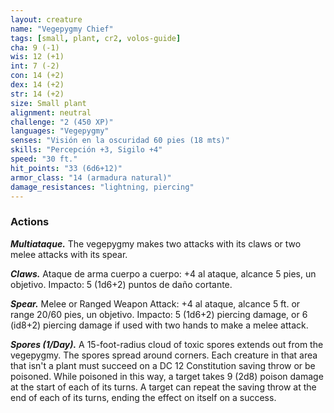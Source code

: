 ```yaml
---
layout: creature
name: "Vegepygmy Chief"
tags: [small, plant, cr2, volos-guide]
cha: 9 (-1)
wis: 12 (+1)
int: 7 (-2)
con: 14 (+2)
dex: 14 (+2)
str: 14 (+2)
size: Small plant
alignment: neutral
challenge: "2 (450 XP)"
languages: "Vegepygmy"
senses: "Visión en la oscuridad 60 pies (18 mts)"
skills: "Percepción +3, Sigilo +4"
speed: "30 ft."
hit_points: "33 (6d6+12)"
armor_class: "14 (armadura natural)"
damage_resistances: "lightning, piercing"
---
```


### Actions

***Multiataque.*** The vegepygmy makes two attacks with its claws or two melee attacks with its spear.

***Claws.*** Ataque de arma cuerpo a cuerpo: +4 al ataque, alcance 5 pies, un objetivo. Impacto: 5 (1d6+2) puntos de daño cortante.

***Spear.*** Melee or Ranged Weapon Attack: +4 al ataque, alcance 5 ft. or range 20/60 pies, un objetivo. Impacto: 5 (1d6+2) piercing damage, or 6 (id8+2) piercing damage if used with two hands to make a melee attack.

***Spores (1/Day).*** A 15-foot-radius cloud of toxic spores extends out from the vegepygmy. The spores spread around corners. Each creature in that area that isn't a plant must succeed on a DC 12 Constitution saving throw or be poisoned. While poisoned in this way, a target takes 9 (2d8) poison damage at the start of each of its turns. A target can repeat the saving throw at the end of each of its turns, ending the effect on itself on a success.